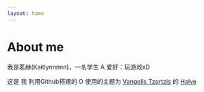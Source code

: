 ```yaml
---
layout: home
---
```

# About me

我是茗赫(Kaitlynnnnn)，一名学生 A
   爱好：玩游戏xD 
   



这是 我 利用Github搭建的 O
使用的主题为 [Vangelis Tzortzis](https://github.com/srekoble) 的 [Halve](http://vangeltzo.com/) 


[发起QQ对话]: encent://Message/?Uin=1635376770 'pc-QQ'

                     


                  


